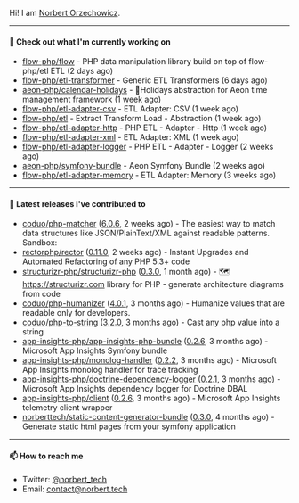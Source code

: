 Hi!
I am [Norbert Orzechowicz](https://norbert.tech/).

---

#### 👷 Check out what I'm currently working on

- [flow-php/flow](https://github.com/flow-php/flow) - PHP data manipulation library build on top of flow-php/etl ETL  (2 days ago)
- [flow-php/etl-transformer](https://github.com/flow-php/etl-transformer) - Generic ETL Transformers (6 days ago)
- [aeon-php/calendar-holidays](https://github.com/aeon-php/calendar-holidays) - 🎄Holidays abstraction for Aeon time management framework  (1 week ago)
- [flow-php/etl-adapter-csv](https://github.com/flow-php/etl-adapter-csv) - ETL Adapter: CSV (1 week ago)
- [flow-php/etl](https://github.com/flow-php/etl) - Extract Transform Load - Abstraction (1 week ago)
- [flow-php/etl-adapter-http](https://github.com/flow-php/etl-adapter-http) - PHP ETL - Adapter - Http (1 week ago)
- [flow-php/etl-adapter-xml](https://github.com/flow-php/etl-adapter-xml) - ETL Adapter: XML (1 week ago)
- [flow-php/etl-adapter-logger](https://github.com/flow-php/etl-adapter-logger) - PHP ETL - Adapter - Logger (2 weeks ago)
- [aeon-php/symfony-bundle](https://github.com/aeon-php/symfony-bundle) - Aeon Symfony Bundle (2 weeks ago)
- [flow-php/etl-adapter-memory](https://github.com/flow-php/etl-adapter-memory) - ETL Adapter: Memory (3 weeks ago)

---

#### 🔭 Latest releases I've contributed to

- [coduo/php-matcher](https://github.com/coduo/php-matcher) ([6.0.6](https://github.com/coduo/php-matcher/releases/tag/6.0.6), 2 weeks ago) - The easiest way to match data structures like JSON/PlainText/XML against readable patterns. Sandbox:
- [rectorphp/rector](https://github.com/rectorphp/rector) ([0.11.0](https://github.com/rectorphp/rector/releases/tag/0.11.0), 2 weeks ago) - Instant Upgrades and Automated Refactoring of any PHP 5.3&#43; code
- [structurizr-php/structurizr-php](https://github.com/structurizr-php/structurizr-php) ([0.3.0](https://github.com/structurizr-php/structurizr-php/releases/tag/0.3.0), 1 month ago) - 🗺 https://structurizr.com library for PHP - generate architecture diagrams from code
- [coduo/php-humanizer](https://github.com/coduo/php-humanizer) ([4.0.1](https://github.com/coduo/php-humanizer/releases/tag/4.0.1), 3 months ago) - Humanize values that are readable only for developers.
- [coduo/php-to-string](https://github.com/coduo/php-to-string) ([3.2.0](https://github.com/coduo/php-to-string/releases/tag/3.2.0), 3 months ago) - Cast any php value into a string 
- [app-insights-php/app-insights-php-bundle](https://github.com/app-insights-php/app-insights-php-bundle) ([0.2.6](https://github.com/app-insights-php/app-insights-php-bundle/releases/tag/0.2.6), 3 months ago) - Microsoft App Insights Symfony bundle 
- [app-insights-php/monolog-handler](https://github.com/app-insights-php/monolog-handler) ([0.2.2](https://github.com/app-insights-php/monolog-handler/releases/tag/0.2.2), 3 months ago) - Microsoft App Insights monolog handler for trace tracking
- [app-insights-php/doctrine-dependency-logger](https://github.com/app-insights-php/doctrine-dependency-logger) ([0.2.1](https://github.com/app-insights-php/doctrine-dependency-logger/releases/tag/0.2.1), 3 months ago) - Microsoft App Insights dependency logger for Doctrine DBAL
- [app-insights-php/client](https://github.com/app-insights-php/client) ([0.2.6](https://github.com/app-insights-php/client/releases/tag/0.2.6), 3 months ago) - Microsoft App Insights telemetry client wrapper
- [norberttech/static-content-generator-bundle](https://github.com/norberttech/static-content-generator-bundle) ([0.3.0](https://github.com/norberttech/static-content-generator-bundle/releases/tag/0.3.0), 4 months ago) - Generate static html pages from your symfony application

---

#### 📫 How to reach me

- Twitter: [@norbert_tech](https://twitter.com/norbert_tech)
- Email: [contact@norbert.tech](mailto://contact@norbert.tech)